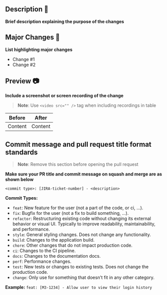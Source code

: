 ## Description 📝
**Brief description explaining the purpose of the changes**

## Major Changes 🔄
**List highlighting major changes**
- Change #1
- Change #2

## Preview 📷
**Include a screenshot or screen recording of the change**

> **Note**: Use `<video src="" />` tag when including recordings in table

| Before  | After   |
| ------- | ------- |
| Content | Content |

## Commit message and pull request title format standards

> **Note**: Remove this section before opening the pull request

**Make sure your PR title and commit message on squash and merge are as shown below**

`<commit type>: [JIRA-ticket-number] - <description>`

**Commit Types:**
- `feat`: New feature for the user (not a part of the code, or ci, ...).
- `fix`: Bugfix for the user (not a fix to build something, ...).
- `refactor`: Restructuring existing code without changing its external behavior or visual UI. Typically to improve readability, maintainability, and performance.
- `style`: General styling changes. Does not change any functionality.
- `build`: Changes to the application build.
- `chore`: Other changes that do not impact production code.
- `ci`: Changes to the CI pipeline.
- `docs`: Changes to the documentation docs.
- `perf`: Performance changes.
- `test`: New tests or changes to existing tests. Does not change the production code.
- `change`: Only use for something that doesn’t fit in any other category.

**Example:** `feat: [M3-1234] - Allow user to view their login history`
